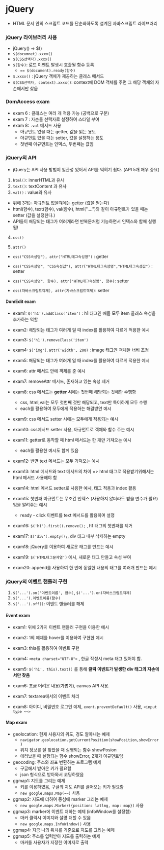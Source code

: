 # jQuery

* HTML 문서 안의 스크립트 코드를 단순화하도록 설계된 자바스크립트 라이브러리

### jQuery 라이브러리 사용

* jQuery() => $()
* `$(documnet).xxxx()` 
* `$(CSS선택자).xxxx()`
* `$(함수)`: 로드 이벤트 발생시 호출될 함수 등록 
  * `== $(document).ready(함수)`
* `$.xxxx()` : jQuery 객체가 제공하는 클래스 메서드
* `$(CSS선택자, context).xxxx()`: context에 DOM 객체를 주면 그 해당 객체의 자손에서만 찾음

### DomAccess exam 

* exam 6 : 클래스는 여러 개 적용 가능 (공백으로 구분)
* exam 7 : 자손들 선택자로 설정하여 스타일 부여
* exam 8: `.val`  메서드 사용
  * 아규먼트 없을 때는 getter, 값을 읽는 용도 
  * 아규먼트 있을 때는 setter, 값을 설정하는 용도
  * 첫번째 아규먼트는 인덱스, 두번째는 값임

### jQuery의 API

* jQuery는 API 사용 방법이 일관성 있어서 API를 익히기 쉽다.  (API 5개 매우 중요)

1. `html()`: innerHTML과 유사
2. `text()`: textContent 과 유사
3. `val()` : value와 유사 

* 위에 3개는 아규먼트 없을떄에는 getter (값을 얻는다)
* html(함수), text(함수), val(함수), html("....")와 같이 아규먼트가 있을 때는 setter (값을 설정한다.)
* API들이 해당되는 태그가 여러개라면 반복문처럼 기능하면서 인덱스와 함께 실행됨!

4. `css()`

5. `attr()`

* `css("CSS속성명"), attr("HTML태그속성명")` : getter 
* `css("CSS속성명", "CSS속성값"), attr("HTML태그속성명","HTML태그속성값")` : setter
* `css("CSS속성명", 함수), attr("HTML태그속성명", 함수)`: setter 

* `css(자바스크립트객체), attr(자바스크립트객체)`: setter 



#### DomEdit exam

* exam1: `$('h1').addClass('item')` : h1 태그인 애들 모두 item 클래스 속성을 추가하는 역할

* exam2: 해당되는 태그가 여러개 일 때 index를 활용하여 다르게 적용한 예시 
* exam3: `$('h1').removeClass('item')`
* exam4: `$('img').attr('width', 200)` : image 태그인 객체들 너비 조정
* exam5: 해당되는 태그가 여러개 일 때 index를 활용하여 다르게 적용한 예시

* exam6: attr 메서드 안에 객체를 준 예시
* exam7: removeAttr 메서드, 존재하고 있는 속성 제거
* exam8: css 메서드는 **getter 시**에는 첫번째 해당되는 것에만 수행함
  * css, html,val는 모두 첫번째 것만 해당되고, text만 특이하게 모두 수행
  * each를 활용하여 모두에게 적용하는 해결방안 예시
* exam9: css 메서드 setter 시에는 모두에게 적용되는 예시 
* exam10: css메서드 setter 사용, 아규먼트로 객체와 함수 주는 예시
* exam11: getter로 동작할 때 html 메서드는 한 개만 가져오는 예시 
  * each를 활용한 예시도 함께 있음
* exam12: 반면 text 메서드는 모두 가져오는 예시

* exam13: html 메서드와 text 메서드의 차이 => html 태그로 적용받기위해서는 html 메서드 사용해야 함
* exam14: html 메서드 setter로 사용한 예시, 태그 적용과 index 활용
* exam15: 첫번째 아규먼트는 무조건 인덱스 (사용하지 않더라도 받을 변수가 필요)임을 알려주는 예시
  * ready - click 이벤트를 text 메서드를 활용하여 설정
* exam16: `$('h1').first().remove();` , h1 태그의 첫번째를 제거 
* exam17: `$('div').empty();`, div 태그 내부 삭제하는 empty
* exam18: jQuery를 이용하여 새로운 태그를 만드는 예시

* exam19: `$('HTML태그문자열')` 예시, 새로운 태그 만들고 속성 부여
* exam20: append를 사용하여 한 번에 동일한 내용의 태그를 여러개 만드는 예시

### jQuery의 이벤트 핸들러 구현

1. `$('...').on('이벤트이름', 함수)`, `$('...').on(자바스크립트객체)`
2. `$('...').이벤트이름(함수)`
3. `$('...').off()`: 이벤트 핸들러를 해제

#### Event exam

* exam1: 위에 2가지 이벤트 핸들러 구현을 이용한 예시
* exam2: 1의 예제를 hover를 이용하여 구현한 예시
* exam3: this를 활용하여 이벤트 구현
* exam4: `<meta charset="UTF-8">` , 한글 작성시 meta 태그 있어야 함.
* exam5: `$('h1', this).text()` 를 통해 **클릭 이벤트가 발생한 div 태그의 자손에서만 찾음** 

* exam6: 조금 어려운 내용(가볍게), canvas API 사용.
* exam7: textarea에서의 이벤트 처리

* exam8: 아이디, 비밀번호 로그인 예제, `event.preventDefault()` 사용, `<input type ~~>`

#### Map exam

* geolocation: 현재 사용자의 위도, 경도 알아내는 예제
  * `navigator.geolocation.getCurrentPosition(showPosition,showError)`
  * 위치 정보를 잘 찾았을 때 실행되는 함수 showPosion
  * 에러났을 때 실행되는 함수 showError, 2개가 아규먼트임
* geocoding: 주소와 좌표 변환하는 프로그램 예제
  * 구글에서 받아온 키가 필요함
  *  json 형식으로 받아와서 코딩하였음
* ggmap1: 지도를 그리는 예제
  * 키를 이용하였음, 구글의 지도 API를 끌어오는 키가 필요함 
  * `new google.maps.Map(~~)` 사용
* ggmap2: 지도에 더하여 중심에 marker 그리는 예제
  * `new google.maps.Marker({position: latlng, map: map})` 사용
* ggmap3: marker에 이벤트 더하는 예제 (infoWindow를 설정함)
  * 마커 클릭시 이미지와 설명 더할 수 있음
  * `new google.maps.InfoWindow()` 사용
* ggmap4: 지금 나의 위치를 기준으로 지도를 그리는 예제
* ggmap5: 주소를 입력받아 지도를 출력하는 예제
  * 마커를 사용자가 지정한 이미지로 출력



